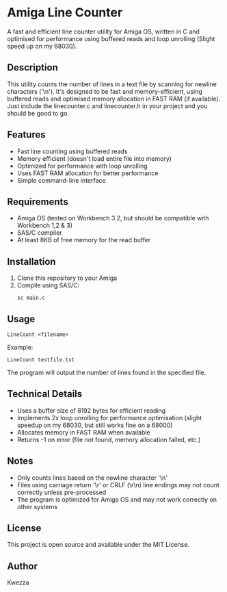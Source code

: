 # Amiga Line Counter

A fast and efficient line counter utility for Amiga OS, written in C and optimised for performance using buffered reads and loop unrolling (Slight speed up on my 68030).

## Description

This utility counts the number of lines in a text file by scanning for newline characters ('\n'). It's designed to be fast and memory-efficient, using buffered reads and optimised memory allocation in FAST RAM (if available).  Just include the linecounter.c and linecounter.h in your project and you should be good to go.

## Features

- Fast line counting using buffered reads
- Memory efficient (doesn't load entire file into memory)
- Optimized for performance with loop unrolling
- Uses FAST RAM allocation for better performance
- Simple command-line interface

## Requirements

- Amiga OS (tested on Workbench 3.2, but should be compatible with Workbench 1,2 & 3)
- SAS/C compiler
- At least 8KB of free memory for the read buffer

## Installation

1. Clone this repository to your Amiga
2. Compile using SAS/C:
   ```
   sc main.c
   ```

## Usage

```
LineCount <filename>
```

Example:
```
LineCount testfile.txt
```

The program will output the number of lines found in the specified file.

## Technical Details

- Uses a buffer size of 8192 bytes for efficient reading
- Implements 2x loop unrolling for performance optimisation (slight speedup on my 68030, but still works fine on a 68000)
- Allocates memory in FAST RAM when available
- Returns -1 on error (file not found, memory allocation failed, etc.)

## Notes

- Only counts lines based on the newline character '\n'
- Files using carriage return '\r' or CRLF (\r\n) line endings may not count correctly unless pre-processed
- The program is optimized for Amiga OS and may not work correctly on other systems

## License

This project is open source and available under the MIT License.

## Author

Kwezza 